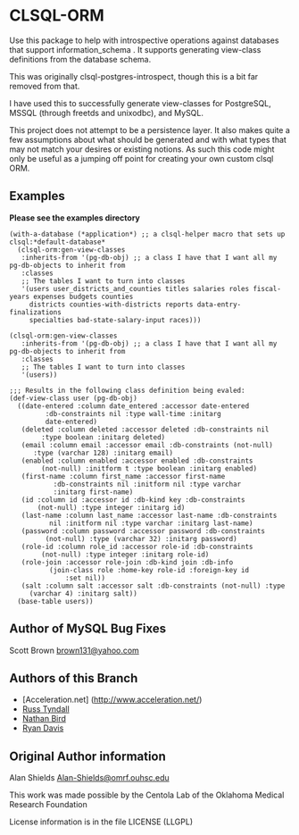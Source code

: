 # CLSQL-ORM #
Use this package to help with introspective operations against
databases that support information_schema . It supports generating 
view-class definitions from the database schema.

This was originally clsql-postgres-introspect, though this is a bit far removed from that.

I have used this to successfully generate view-classes for PostgreSQL,
MSSQL (through freetds and unixodbc), and MySQL.

This project does not attempt to be a persistence layer. It also makes quite a few assumptions
about what should be generated and with what types that may not match your desires or existing 
notions.  As such this code might only be useful as a jumping off point for creating your own
custom clsql ORM.

## Examples ##

**Please see the examples directory**

```
(with-a-database (*application*) ;; a clsql-helper macro that sets up clsql:*default-database* 
  (clsql-orm:gen-view-classes
   :inherits-from '(pg-db-obj) ;; a class I have that I want all my pg-db-objects to inherit from
   :classes 
   ;; The tables I want to turn into classes
   '(users user_districts_and_counties titles salaries roles fiscal-years expenses budgets counties
     districts counties-with-districts reports data-entry-finalizations
     specialties bad-state-salary-input races)))
```

```
(clsql-orm:gen-view-classes
   :inherits-from '(pg-db-obj) ;; a class I have that I want all my pg-db-objects to inherit from
   :classes 
   ;; The tables I want to turn into classes
   '(users))

;;; Results in the following class definition being evaled:
(def-view-class user (pg-db-obj)
  ((date-entered :column date_entered :accessor date-entered
		 :db-constraints nil :type wall-time :initarg
		 date-entered)
   (deleted :column deleted :accessor deleted :db-constraints nil
	    :type boolean :initarg deleted)
   (email :column email :accessor email :db-constraints (not-null)
	  :type (varchar 128) :initarg email)
   (enabled :column enabled :accessor enabled :db-constraints
	    (not-null) :initform t :type boolean :initarg enabled)
   (first-name :column first_name :accessor first-name
	       :db-constraints nil :initform nil :type varchar
	       :initarg first-name)
   (id :column id :accessor id :db-kind key :db-constraints
       (not-null) :type integer :initarg id)
   (last-name :column last_name :accessor last-name :db-constraints
	      nil :initform nil :type varchar :initarg last-name)
   (password :column password :accessor password :db-constraints
	     (not-null) :type (varchar 32) :initarg password)
   (role-id :column role_id :accessor role-id :db-constraints
	    (not-null) :type integer :initarg role-id)
   (role-join :accessor role-join :db-kind join :db-info
	      (join-class role :home-key role-id :foreign-key id
			  :set nil))
   (salt :column salt :accessor salt :db-constraints (not-null) :type
	 (varchar 4) :initarg salt))
  (base-table users))

```

## Author of MySQL Bug Fixes ##
Scott Brown <brown131@yahoo.com>

## Authors of this Branch ##

* [Acceleration.net] (http://www.acceleration.net/)
 * [Russ Tyndall](http://russ.unwashedmeme.com/blog)
 * [Nathan Bird](http://the.unwashedmeme.com/blog)
 * [Ryan Davis](http://ryepup.unwashedmeme.com/blog)

## Original Author information ##

Alan Shields <Alan-Shields@omrf.ouhsc.edu>

This work was made possible by the Centola Lab of the Oklahoma Medical Research Foundation

License information is in the file LICENSE (LLGPL)
